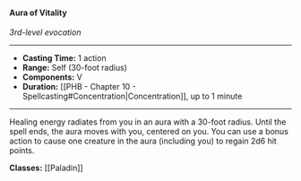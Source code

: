 #### Aura of Vitality
*3rd-level evocation*
___
- **Casting Time:** 1 action
- **Range:** Self (30-foot radius)
- **Components:** V
- **Duration:** [[PHB - Chapter 10 - Spellcasting#Concentration|Concentration]], up to 1 minute
---
Healing energy radiates from you in an aura with a 30-foot radius. Until the spell ends, the aura moves with you, centered on you. You can use a bonus action to cause one creature in the aura (including you) to regain 2d6 hit points.

**Classes:** [[Paladin]]